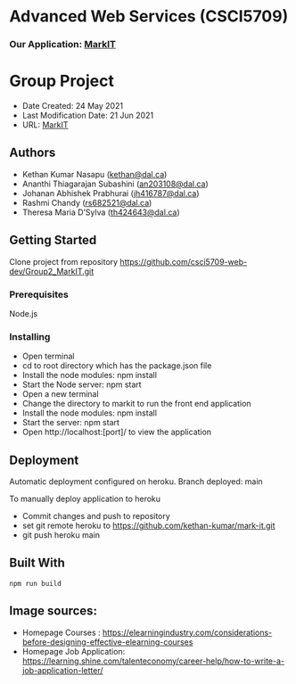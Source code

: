 # Advanced Web Services (CSCI5709)

### Our Application: [MarkIT](https://dal-markit.herokuapp.com/)

# Group Project

* Date Created: 24 May 2021
* Last Modification Date: 21 Jun 2021
* URL: [MarkIT](https://dal-markit.herokuapp.com/) 

## Authors

* Kethan Kumar Nasapu (kethan@dal.ca)
* Ananthi Thiagarajan Subashini (an203108@dal.ca)
* Johanan Abhishek Prabhurai (jh416787@dal.ca)
* Rashmi Chandy (rs682521@dal.ca) 
* Theresa Maria D’Sylva (th424643@dal.ca)


## Getting Started

Clone project from repository https://github.com/csci5709-web-dev/Group2_MarkIT.git

### Prerequisites

Node.js

### Installing

* Open terminal 
* cd to root directory which has the package.json file
* Install the node modules: npm install
* Start the Node server: npm start 
* Open a new terminal 
* Change the directory to markit to run the front end application
* Install the node modules: npm install
* Start the server: npm start
* Open http://localhost:[port]/ to view the application

## Deployment
Automatic deployment configured on heroku. 
Branch deployed: main

To manually deploy application to heroku 
* Commit changes and push to repository 
* set git remote heroku to https://github.com/kethan-kumar/mark-it.git
* git push heroku main

## Built With

```
npm run build
```

## Image sources:
* Homepage Courses : https://elearningindustry.com/considerations-before-designing-effective-elearning-courses
* Homepage Job Application: https://learning.shine.com/talenteconomy/career-help/how-to-write-a-job-application-letter/
